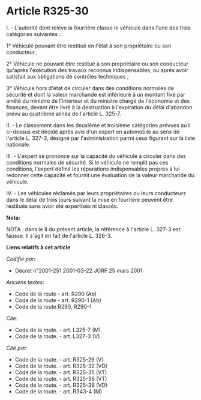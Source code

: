 # Article R325-30

I. - L'autorité dont relève la fourrière classe le véhicule dans l'une des trois catégories suivantes :

1° Véhicule pouvant être restitué en l'état à son propriétaire ou son conducteur ;

2° Véhicule ne pouvant être restitué à son propriétaire ou son conducteur qu'après l'exécution des travaux reconnus
indispensables, ou après avoir satisfait aux obligations de contrôles techniques ;

3° Véhicule hors d'état de circuler dans des conditions normales de sécurité et dont la valeur marchande est inférieure à un
montant fixé par arrêté du ministre de l'intérieur et du ministre chargé de l'économie et des finances, devant être livré à
la destruction à l'expiration du délai d'abandon prévu au quatrième alinéa de l'article L. 325-7.

II. - Le classement dans les deuxième et troisième catégories prévues au I ci-dessus est décidé après avis d'un expert en
automobile au sens de l'article L. 327-3, désigné par l'administration parmi ceux figurant sur la liste nationale.

III. - L'expert se prononce sur la capacité du véhicule à circuler dans des conditions normales de sécurité. Si le véhicule
ne remplit pas ces conditions, l'expert définit les réparations indispensables propres à lui redonner cette capacité et
fournit une évaluation de la valeur marchande du véhicule.

IV. - Les véhicules réclamés par leurs propriétaires ou leurs conducteurs dans le délai de trois jours suivant la mise en
fourrière peuvent être restitués sans avoir été expertisés ni classés.

**Nota:**

NOTA : dans le II du présent article, la référence à l'article L. 327-3 est fausse. Il s'agit en fait de l'article L. 326-3.

**Liens relatifs à cet article**

_Codifié par_:

  - Décret n°2001-251 2001-03-22 JORF 25 mars 2001

_Anciens textes_:

  - Code de la route - art. R290 (Ab)
  - Code de la route - art. R290-1 (Ab)
  - Code de la route R290, R290-1

_Cite_:

  - Code de la route. - art. L325-7 (M)
  - Code de la route. - art. L327-3 (V)

_Cité par_:

  - Code de la route. - art. R325-29 (V)
  - Code de la route. - art. R325-32 (VD)
  - Code de la route. - art. R325-35 (VT)
  - Code de la route. - art. R325-36 (VT)
  - Code de la route. - art. R325-38 (VD)
  - Code de la route. - art. R343-4 (M)
